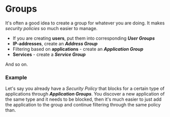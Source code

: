 # Groups

It's often a good idea to create a group for whatever you are doing. It makes *security policies* so much easier to manage.

- If you are creating **users**, put them into corresponding ***User Groups*** 
- **IP-addresses**, create an ***Address Group***
- Filtering based on **applications** - create an ***Application Group***
- **Services** - create a ***Service Group***

And so on.

### Example

Let's say you already have a *Security Policy* that blocks for a certain type of applications through ***Application Groups***. You discover a new application of the same type and it needs to be blocked, then it's much easier to just add the application to the group and continue filtering through the same policy than.
